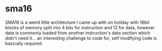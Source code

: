 # sma16

SMA16 is a weird little architecture I came up with on holiday with 16bit blocks of memory split into 4 bits for instruction and 12 for data, however data is commonly loaded from another instruction's data section which didn't need it... an interesting challenge to code for, self modifying code is basically required.
